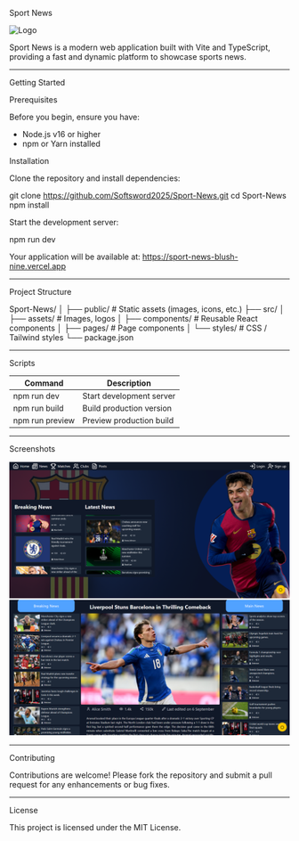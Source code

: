 Sport News

![Logo](src/assets/logo.png)

Sport News is a modern web application built with Vite and TypeScript, providing a fast and dynamic platform to showcase sports news.

---

Getting Started

Prerequisites

Before you begin, ensure you have:

- Node.js v16 or higher
- npm or Yarn installed

Installation

Clone the repository and install dependencies:

git clone https://github.com/Softsword2025/Sport-News.git
cd Sport-News
npm install

Start the development server:

npm run dev

Your application will be available at: https://sport-news-blush-nine.vercel.app

---

Project Structure

Sport-News/
│
├── public/          # Static assets (images, icons, etc.)
├── src/
│   ├── assets/      # Images, logos
│   ├── components/  # Reusable React components
│   ├── pages/       # Page components
│   └── styles/      # CSS / Tailwind styles
└── package.json

---

Scripts

Command              | Description
---------------------|------------------------------------
npm run dev           | Start development server
npm run build         | Build production version
npm run preview       | Preview production build

---

Screenshots

![News Page](public/news.png)
![News Page](public/newss.png)


---

Contributing

Contributions are welcome! Please fork the repository and submit a pull request for any enhancements or bug fixes.

---

License

This project is licensed under the MIT License.
